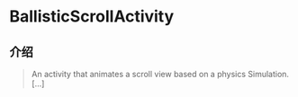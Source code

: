 # BallisticScrollActivity

## 介绍

> An activity that animates a scroll view based on a physics Simulation. [...]
